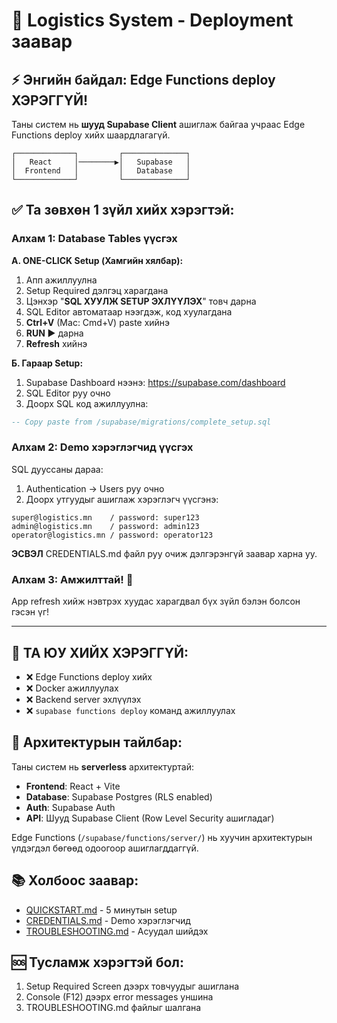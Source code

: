 # 🚀 Logistics System - Deployment заавар

## ⚡ Энгийн байдал: Edge Functions deploy ХЭРЭГГҮЙ!

Таны систем нь **шууд Supabase Client** ашиглаж байгаа учраас Edge Functions deploy хийх шаардлагагүй.

```
┌─────────────┐         ┌──────────────┐
│   React     │────────▶│   Supabase   │
│  Frontend   │         │   Database   │
└─────────────┘         └──────────────┘
```

## ✅ Та зөвхөн 1 зүйл хийх хэрэгтэй:

### Алхам 1: Database Tables үүсгэх

**А. ONE-CLICK Setup (Хамгийн хялбар):**

1. Апп ажиллуулна
2. Setup Required дэлгэц харагдана
3. Цэнхэр "**SQL ХУУЛЖ SETUP ЭХЛҮҮЛЭХ**" товч дарна
4. SQL Editor автоматаар нээгдэж, код хуулагдана
5. **Ctrl+V** (Mac: Cmd+V) paste хийнэ
6. **RUN ▶️** дарна
7. **Refresh** хийнэ

**Б. Гараар Setup:**

1. Supabase Dashboard нээнэ: https://supabase.com/dashboard
2. SQL Editor руу очно
3. Доорх SQL код ажиллуулна:

```sql
-- Copy paste from /supabase/migrations/complete_setup.sql
```

### Алхам 2: Demo хэрэглэгчид үүсгэх

SQL дууссаны дараа:

1. Authentication → Users руу очно
2. Доорх утгуудыг ашиглаж хэрэглэгч үүсгэнэ:

```
super@logistics.mn    / password: super123
admin@logistics.mn    / password: admin123
operator@logistics.mn / password: operator123
```

**ЭСВЭЛ** CREDENTIALS.md файл руу очиж дэлгэрэнгүй заавар харна уу.

### Алхам 3: Амжилттай! 🎉

App refresh хийж нэвтрэх хуудас харагдвал бүх зүйл бэлэн болсон гэсэн үг!

---

## 🚫 ТА ЮУ ХИЙХ ХЭРЭГГҮЙ:

- ❌ Edge Functions deploy хийх
- ❌ Docker ажиллуулах
- ❌ Backend server эхлүүлэх
- ❌ `supabase functions deploy` команд ажиллуулах

## 🔧 Архитектурын тайлбар:

Таны систем нь **serverless** архитектуртай:

- **Frontend**: React + Vite
- **Database**: Supabase Postgres (RLS enabled)
- **Auth**: Supabase Auth
- **API**: Шууд Supabase Client (Row Level Security ашигладаг)

Edge Functions (`/supabase/functions/server/`) нь хуучин архитектурын үлдэгдэл бөгөөд одоогоор ашиглагддаггүй.

## 📚 Холбоос заавар:

- [QUICKSTART.md](./QUICKSTART.md) - 5 минутын setup
- [CREDENTIALS.md](./CREDENTIALS.md) - Demo хэрэглэгчид
- [TROUBLESHOOTING.md](./TROUBLESHOOTING.md) - Асуудал шийдэх

## 🆘 Тусламж хэрэгтэй бол:

1. Setup Required Screen дээрх товчуудыг ашиглана
2. Console (F12) дээрх error messages уншина
3. TROUBLESHOOTING.md файлыг шалгана
